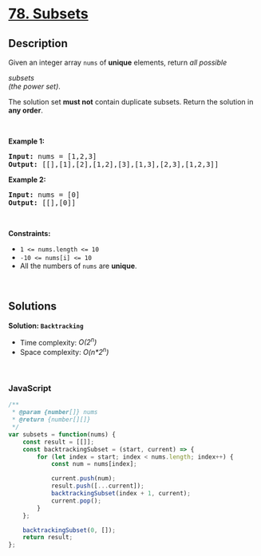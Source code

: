 # [78. Subsets](https://leetcode.com/problems/subsets)

## Description

<div class="elfjS" data-track-load="description_content"><p>Given an integer array <code>nums</code> of <strong>unique</strong> elements, return <em>all possible</em> <span data-keyword="subset" class=" cursor-pointer relative text-dark-blue-s text-sm"><div class="popover-wrapper inline-block" data-headlessui-state=""><div><div aria-expanded="false" data-headlessui-state="" id="headlessui-popover-button-:rhv:"><div><em>subsets</em></div></div><div style="position: fixed; z-index: 40; inset: 0px auto auto 0px; transform: translate(51px, 204px);"></div></div></div></span> <em>(the power set)</em>.</p>

<p>The solution set <strong>must not</strong> contain duplicate subsets. Return the solution in <strong>any order</strong>.</p>

<p>&nbsp;</p>
<p><strong class="example">Example 1:</strong></p>

<pre><strong>Input:</strong> nums = [1,2,3]
<strong>Output:</strong> [[],[1],[2],[1,2],[3],[1,3],[2,3],[1,2,3]]
</pre>

<p><strong class="example">Example 2:</strong></p>

<pre><strong>Input:</strong> nums = [0]
<strong>Output:</strong> [[],[0]]
</pre>

<p>&nbsp;</p>
<p><strong>Constraints:</strong></p>

<ul>
	<li><code>1 &lt;= nums.length &lt;= 10</code></li>
	<li><code>-10 &lt;= nums[i] &lt;= 10</code></li>
	<li>All the numbers of&nbsp;<code>nums</code> are <strong>unique</strong>.</li>
</ul>
</div>

<p>&nbsp;</p>

## Solutions

**Solution: `Backtracking`**
- Time complexity: <em>O(2<sup>n</sup>)</em>
- Space complexity: <em>O(n*2<sup>n</sup>)</em>

<p>&nbsp;</p>

### **JavaScript**

```js
/**
 * @param {number[]} nums
 * @return {number[][]}
 */
var subsets = function(nums) {
    const result = [[]];
    const backtrackingSubset = (start, current) => {
        for (let index = start; index < nums.length; index++) {
            const num = nums[index];

            current.push(num);
            result.push([...current]);
            backtrackingSubset(index + 1, current);
            current.pop();
        }
    };

    backtrackingSubset(0, []);
    return result;
};
```
